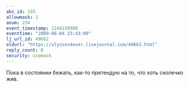 ```yaml
---
abs_id: 193
allowmask: 1
anum: 254
event_timestamp: 1244158980
eventtime: "2009-06-04 23:43:00"
lj_url_id: 49662
oldurl: "https://ulysses4ever.livejournal.com/49662.html"
reply_count: 0
security: usemask
---
```


Пока в состоянии бежать, как-то претендую на то, что хоть сколечко жив.

